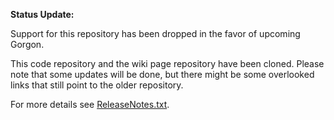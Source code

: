 **Status Update:**

Support for this repository has been dropped in the favor of upcoming Gorgon.

This code repository and the wiki page repository have been cloned. Please note that some updates will be done, but there might be some overlooked links that still point to the older repository. 

For more details see [ReleaseNotes.txt](ReleaseNotes.txt).
